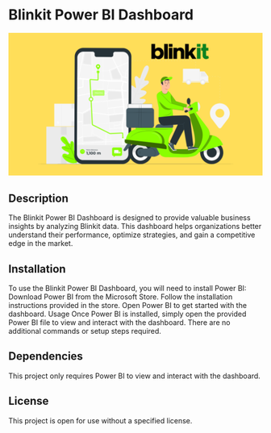 # Blinkit Power BI Dashboard

![](https://github.com/Boolean-01/BlinkIt_PowerBI_project/blob/main/blinkit.png)

## Description
The Blinkit Power BI Dashboard is designed to provide valuable business insights by analyzing Blinkit data. This dashboard helps organizations better understand their performance, optimize strategies, and gain a competitive edge in the market.



## Installation
To use the Blinkit Power BI Dashboard, you will need to install Power BI:
Download Power BI from the Microsoft Store.
Follow the installation instructions provided in the store.
Open Power BI to get started with the dashboard.
Usage
Once Power BI is installed, simply open the provided Power BI file to view and interact with the dashboard. There are no additional commands or setup steps required.

## Dependencies
This project only requires Power BI to view and interact with the dashboard.

## License
This project is open for use without a specified license.

